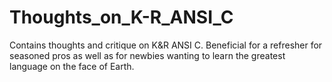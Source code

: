 # Thoughts_on_K-R_ANSI_C
Contains thoughts and critique on K&R ANSI C. Beneficial for a refresher for seasoned pros as well as for newbies wanting to learn the greatest language on the face of Earth.
